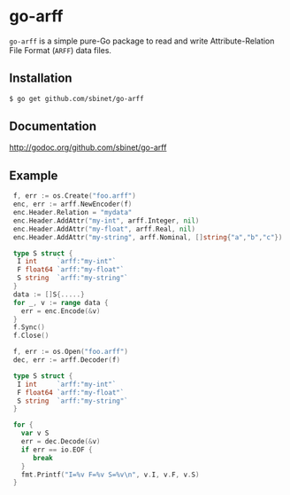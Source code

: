 go-arff
=======

`go-arff` is a simple pure-Go package to read and write Attribute-Relation File Format (`ARFF`) data files.

## Installation

```sh
$ go get github.com/sbinet/go-arff
```

## Documentation

http://godoc.org/github.com/sbinet/go-arff

## Example

```go
 f, err := os.Create("foo.arff")
 enc, err := arff.NewEncoder(f)
 enc.Header.Relation = "mydata"
 enc.Header.AddAttr("my-int", arff.Integer, nil)
 enc.Header.AddAttr("my-float", arff.Real, nil)
 enc.Header.AddAttr("my-string", arff.Nominal, []string{"a","b","c"})

 type S struct {
  I int     `arff:"my-int"`
  F float64 `arff:"my-float"`
  S string  `arff:"my-string"`
 }
 data := []S{.....}
 for _, v := range data {
   err = enc.Encode(&v)
 }
 f.Sync()
 f.Close()
```

```go
 f, err := os.Open("foo.arff")
 dec, err := arff.Decoder(f)

 type S struct {
  I int     `arff:"my-int"`
  F float64 `arff:"my-float"`
  S string  `arff:"my-string"`
 }

 for {
   var v S
   err = dec.Decode(&v)
   if err == io.EOF {
      break
   }
   fmt.Printf("I=%v F=%v S=%v\n", v.I, v.F, v.S)
 }
```


